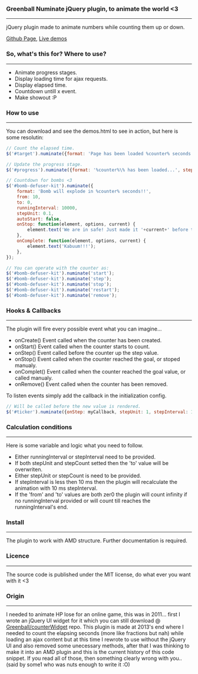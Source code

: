 ### Greenball Numinate jQuery plugin, to animate the world <3
***
jQuery plugin made to animate numbers while counting them up or down.

[Github Page](http://greenball.github.io/numinate/), 
[Live demos](http://greenball.github.io/numinate/demos.html)

### So, what's this for? Where to use?
***
+ Animate progress stages.
+ Display loading time for ajax requests.
+ Display elapsed time.
+ Countdown untill x event.
+ Make showout :P

### How to use
***
You can download and see the demos.html to see in action, but here is some resolutin:

```js
// Count the elapsed time.
$('#target').numinate({format: 'Page has been loaded %counter% seconds ago.', stepUnit: 0.1, stepInterval: 100, precision: 1});

// Update the progress stage.
$('#progress').numinate({format: '%counter%\% has been loaded...', stepUnit: 1, from: 5, to: 42, runningInterval: 1500});

// Countdown for bombs <3
$('#bomb-defuser-kit').numinate({
	format: 'Bomb will explode in %counter% seconds!!', 
	from: 10,
	to: 0, 
	runningInterval: 10000, 
	stepUnit: 0.1, 
	autoStart: false, 
	onStop: function(element, options, current) {
		element.text('We are in safe! Just made it '+current+' before the bum!');
	},
	onComplete: function(element, options, current) {
		element.text('Kabuum!!!');
	},
});

// You can operate with the counter as:
$('#bomb-defuser-kit').numinate('start');
$('#bomb-defuser-kit').numinate('step');
$('#bomb-defuser-kit').numinate('stop');
$('#bomb-defuser-kit').numinate('restart');
$('#bomb-defuser-kit').numinate('remove');
```

### Hooks & Callbacks
*** 
The plugin will fire every possible event what you can imagine... 

+ onCreate() Event called when the counter has been created.
+ onStart() Event called when the counter starts to count.
+ onStep() Event called before the counter up the step value.
+ onStop() Event called when the counter reached the goal, or stoped manualy.
+ onComplet() Event called when the counter reached the goal value, or called manualy.
+ onRemove() Event called when the counter has been removed.

To listen events simply add the callback in the initialization config.

```js
// Will be called before the new value is rendered.
$('#ticker').numinate({onStep: myCallback, stepUnit: 1, stepInterval: 1000 });
```

### Calculation conditions
***
Here is some variable and logic what you need to follow.

+ Either runningInterval or stepInterval need to be provided.
+ If both stepUnit and stepCount setted then the 'to' value will be overwriten.
+ Either stepUnit or stepCount is need to be provided.
+ If stepInterval is less then 10 ms then the plugin will recalculate the animation with 10 ms stepInterval.
+ If the 'from' and 'to' values are both zer0 the plugin will count infinity if no runningInterval provided or will count till reaches the runningInterval's end.

### Install
***
The plugin to work with AMD structure. Further documentation is required.

### Licence
***
The source code is published under the MIT license, do what ever you want with it <3

### Origin
***
I needed to animate HP lose for an online game, this was in 2011... first I wrote an jQuery UI widget for it which you can still download @ [Greenball/counterWidget](https://github.com/greenball/counter-widget) repo. This plugin is made at 2013's end where I needed to count the elapsing seconds (more like fractions but nah) while loading an ajax content but at this time I rewrote to use without the jQuery UI and also removed some unecessary methods, after that I was thinking to make it into an AMD plugin and this is the current history of this code snippet. If you read all of those, then something clearly wrong with you.. (said by some1 who was nuts enough to write it :O)
